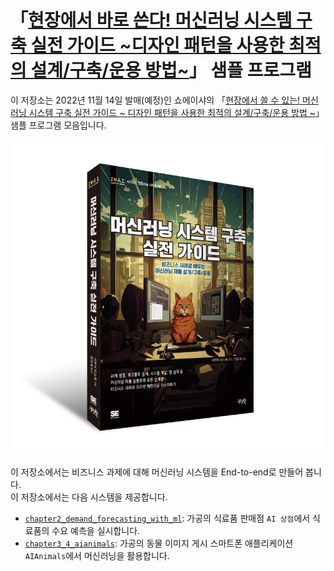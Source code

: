 # 「[현장에서 바로 쓴다! 머신러닝 시스템 구축 실전 가이드 \~디자인 패턴을 사용한 최적의 설계/구축/운용 방법\~](https://www.amazon.co.jp/%E7%8F%BE%E5%A0%B4%E3%81%A7%E4%BD%BF%E3%81%88%E3%82%8B-%E6%A9%9F%E6%A2%B0%E5%AD%A6%E7%BF%92%E3%82%B7%E3%82%B9%E3%83%86%E3%83%A0%E6%A7%8B%E7%AF%89%E5%AE%9F%E8%B7%B5%E3%82%AC%E3%82%A4%E3%83%89-%E3%83%87%E3%82%B6%E3%82%A4%E3%83%B3%E3%83%91%E3%82%BF%E3%83%BC%E3%83%B3%E3%82%92%E5%88%A9%E7%94%A8%E3%81%97%E3%81%9F%E6%9C%80%E9%81%A9%E3%81%AA%E8%A8%AD%E8%A8%88%E3%83%BB%E6%A7%8B%E7%AF%89%E3%83%BB%E9%81%8B%E7%94%A8%E6%89%8B%E6%B3%95-%E6%BE%81%E4%BA%95-%E9%9B%84%E4%BB%8B/dp/4798173401?&linkCode=ll1&tag=shibuiyusuke-22&linkId=6c46b03d1099edcb61988f6b37247ed8&language=ja_JP&ref_=as_li_ss_tl)」 샘플 프로그램

이 저장소는 2022년 11월 14일 발매(예정)인 쇼에이샤의 「[현장에서 쓸 수 있는! 머신러닝 시스템 구축 실전 가이드 ~ 디자인 패턴을 사용한 최적의 설계/구축/운용 방법 ~](https://www.amazon.co.jp/%E7%8F%BE%E5%A0%B4%E3%81%A7%E4%BD%BF%E3%81%88%E3%82%8B-%E6%A9%9F%E6%A2%B0%E5%AD%A6%E7%BF%92%E3%82%B7%E3%82%B9%E3%83%86%E3%83%A0%E6%A7%8B%E7%AF%89%E5%AE%9F%E8%B7%B5%E3%82%AC%E3%82%A4%E3%83%89-%E3%83%87%E3%82%B6%E3%82%A4%E3%83%B3%E3%83%91%E3%82%BF%E3%83%BC%E3%83%B3%E3%82%92%E5%88%A9%E7%94%A8%E3%81%97%E3%81%9F%E6%9C%80%E9%81%A9%E3%81%AA%E8%A8%AD%E8%A8%88%E3%83%BB%E6%A7%8B%E7%AF%89%E3%83%BB%E9%81%8B%E7%94%A8%E6%89%8B%E6%B3%95-%E6%BE%81%E4%BA%95-%E9%9B%84%E4%BB%8B/dp/4798173401?&linkCode=ll1&tag=shibuiyusuke-22&linkId=6c46b03d1099edcb61988f6b37247ed8&language=ja_JP&ref_=as_li_ss_tl)」샘플 프로그램 모음입니다.</br>

![img](./image/cover.png)

이 저장소에서는 비즈니스 과제에 대해 머신러닝 시스템을 End-to-end로 만들어 봅니다.</br>
이 저장소에서는 다음 시스템을 제공합니다.

- [`chapter2_demand_forecasting_with_ml`](./chapter2_demand_forecasting_with_ml): 가공의 식료품 판매점 `AI 상점`에서 식료품의 수요 예측을 실시합니다.
- [`chapter3_4_aianimals`](./chapter3_4_aianimals): 가공의 동물 이미지 게시 스마트폰 애플리케이션 `AIAnimals`에서 머신러닝을 활용합니다.

